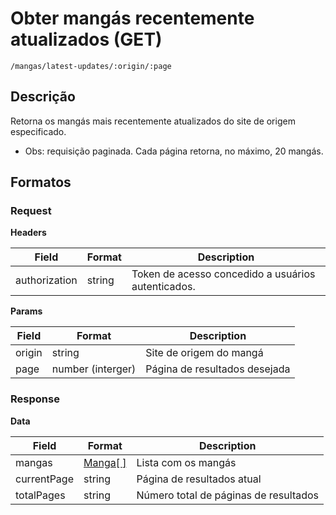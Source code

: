 # Obter mangás recentemente atualizados (GET)

`/mangas/latest-updates/:origin/:page`

## Descrição

Retorna os mangás mais recentemente atualizados do site de origem especificado.

- Obs: requisição paginada. Cada página retorna, no máximo, 20 mangás.

## Formatos

### Request

**Headers**

| Field         | Format | Description                                        |
| ------------- | ------ | -------------------------------------------------- |
| authorization | string | Token de acesso concedido a usuários autenticados. |

**Params**

| Field  | Format            | Description                   |
| ------ | ----------------- | ----------------------------- |
| origin | string            | Site de origem do mangá       |
| page   | number (interger) | Página de resultados desejada |

### Response

**Data**

| Field       | Format                        | Description                           |
| ----------- | ----------------------------- | ------------------------------------- |
| mangas      | [Manga[ ]](../types/Manga.md) | Lista com os mangás                   |
| currentPage | string                        | Página de resultados atual            |
| totalPages  | string                        | Número total de páginas de resultados |
